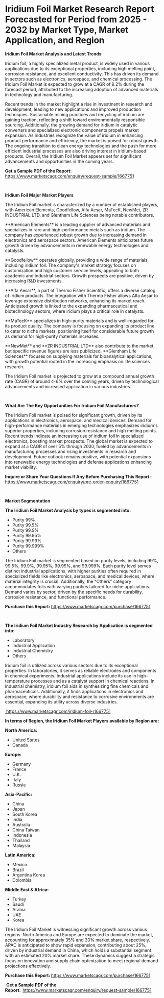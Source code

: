 <p><h1>Iridium Foil Market Research Report Forecasted for Period from 2025 -  2032 by Market Type, Market Application, and Region</h1></p><p><strong>Iridium Foil Market Analysis and Latest Trends</strong></p>
<p><p>Iridium foil, a highly specialized metal product, is widely used in various applications due to its exceptional properties, including high melting point, corrosion resistance, and excellent conductivity. This has driven its demand in sectors such as electronics, aerospace, and chemical processing. The Iridium Foil Market is expected to grow at a CAGR of 9.2% during the forecast period, attributed to the increasing adoption of advanced materials in technology and manufacturing.</p><p>Recent trends in the market highlight a rise in investment in research and development, leading to new applications and improved production techniques. Sustainable mining practices and recycling of iridium are gaining traction, reflecting a shift toward environmentally responsible sourcing. Additionally, the growing demand for iridium in catalytic converters and specialized electronic components propels market expansion. As industries recognize the value of iridium in enhancing product performance and efficiency, the market is poised for robust growth. The ongoing transition to clean energy technologies and the push for more efficient industrial processes are also driving interest in iridium-based products. Overall, the Iridium Foil Market appears set for significant advancements and opportunities in the coming years.</p></p>
<p><strong>Get a Sample PDF of the Report:&nbsp;</strong> <a href="https://www.marketscagr.com/enquiry/request-sample/1667751?utm_campaign=3269&utm_medium=2&utm_source=Github&utm_content=ia&utm_term=18042025&utm_id=iridium-foil">https://www.marketscagr.com/enquiry/request-sample/1667751</a></p>
<p>&nbsp;</p>
<p><strong>Iridium Foil Major Market Players</strong></p>
<p><p>The Iridium Foil market is characterized by a number of established players, with American Elements, Goodfellow, Alfa Aesar, MaTecK, NewMet, ZR INDUSTRIAL LTD, and Glentham Life Sciences being notable contributors.</p><p>**American Elements** is a leading supplier of advanced materials and specializes in rare and high-performance metals such as iridium. The company has experienced robust growth due to increasing demand in electronics and aerospace sectors. American Elements anticipates future growth driven by advancements in renewable energy technologies and catalysts.</p><p>**Goodfellow** operates globally, providing a wide range of materials, including iridium foil. The company's market strategy focuses on customization and high customer service levels, appealing to both academic and industrial sectors. Growth prospects are positive, driven by increasing R&D investments.</p><p>**Alfa Aesar**, a part of Thermo Fisher Scientific, offers a diverse catalog of iridium products. The integration with Thermo Fisher allows Alfa Aesar to leverage extensive distribution networks, enhancing its market reach. Anticipated growth is linked to the expanding pharmaceutical and biotechnology sectors, where iridium plays a critical role in catalysts.</p><p>**MaTecK** specializes in high-purity materials and is well-regarded for its product quality. The company is focusing on expanding its product line to cater to niche markets, positioning itself for considerable future growth as demand for high-purity materials increases.</p><p>**NewMet** and **ZR INDUSTRIAL LTD** also contribute to the market, but specific revenue figures are less publicized. **Glentham Life Sciences** focuses on supplying materials for bioanalytical applications, with growth potential rooted in the increasing emphasis on life sciences research.</p><p>The Iridium Foil market is projected to grow at a compound annual growth rate (CAGR) of around 4-6% over the coming years, driven by technological advancements and increased application in various industries.</p></p>
<p>&nbsp;</p>
<p><strong>What Are The Key Opportunities For Iridium Foil Manufacturers?</strong></p>
<p><p>The Iridium Foil market is poised for significant growth, driven by its applications in electronics, aerospace, and medical devices. Demand for high-performance materials in emerging technologies emphasizes iridium's superior properties, including corrosion resistance and high melting points. Recent trends indicate an increasing use of iridium foil in specialized electronics, boosting market prospects. The global market is expected to expand at a CAGR of over 5% through 2030, fueled by advancements in manufacturing processes and rising investments in research and development. Future outlook remains positive, with potential expansions into renewable energy technologies and defense applications enhancing market viability.</p></p>
<p><strong>Inquire or Share Your Questions If Any Before Purchasing This Report:</strong> <a href="https://www.marketscagr.com/enquiry/pre-order-enquiry/1667751?utm_campaign=3269&utm_medium=2&utm_source=Github&utm_content=ia&utm_term=18042025&utm_id=iridium-foil">https://www.marketscagr.com/enquiry/pre-order-enquiry/1667751</a></p>
<p>&nbsp;</p>
<p><strong>Market Segmentation</strong></p>
<p><strong>The Iridium Foil Market Analysis by types is segmented into:</strong></p>
<p><ul><li>Purity 99%</li><li>Purity 99.5%</li><li>Purity 99.9%</li><li>Purity 99.95%</li><li>Purity 99.99%</li><li>Purity 99.999%</li><li>Others</li></ul></p>
<p><p>The Iridium Foil market is segmented based on purity levels, including 99%, 99.5%, 99.9%, 99.95%, 99.99%, and 99.999%. Each purity level serves distinct industrial applications, with higher purities often required in specialized fields like electronics, aerospace, and medical devices, where material integrity is crucial. Additionally, the "Others" category accommodates foils with varying purities tailored for niche applications. Demand varies by sector, driven by the specific needs for durability, corrosion resistance, and functional performance.</p></p>
<p><strong>Purchase this Report:&nbsp;</strong><a href="https://www.marketscagr.com/purchase/1667751?utm_campaign=3269&utm_medium=2&utm_source=Github&utm_content=ia&utm_term=18042025&utm_id=iridium-foil">https://www.marketscagr.com/purchase/1667751</a></p>
<p>&nbsp;</p>
<p><strong>The Iridium Foil Market Industry Research by Application is segmented into:</strong></p>
<p><ul><li>Laboratory</li><li>Industrial Application</li><li>Industrial Chemistry</li><li>Others</li></ul></p>
<p><p>Iridium foil is utilized across various sectors due to its exceptional properties. In laboratories, it serves as reliable electrodes and components in chemical experiments. Industrial applications include its use in high-temperature processes and as a catalyst support in chemical reactions. In industrial chemistry, iridium foil aids in synthesizing fine chemicals and pharmaceuticals. Additionally, it finds applications in electronics and aerospace, where durability and resistance to corrosive environments are essential, expanding its utility across diverse industries.</p></p>
<p><a href="https://www.marketscagr.com/iridium-foil-r1667751?utm_campaign=3269&utm_medium=2&utm_source=Github&utm_content=ia&utm_term=18042025&utm_id=iridium-foil">&nbsp;https://www.marketscagr.com/iridium-foil-r1667751</a></p>
<p><strong>In terms of Region, the Iridium Foil Market Players available by Region are:</strong></p>
<p>
    <p> <strong> North America: </strong>
        <ul>
            <li>United States</li>
            <li>Canada</li>
        </ul>
        </p> 
    <p> <strong> Europe: </strong>
        <ul>
            <li>Germany</li>
            <li>France</li>
            <li>U.K.</li>
            <li>Italy</li>
            <li>Russia</li>
        </ul>
        </p> 
    <p> <strong> Asia-Pacific: </strong>
        <ul>
            <li>China</li>
            <li>Japan</li>
            <li>South Korea</li>
            <li>India</li>
            <li>Australia</li>
            <li>China Taiwan</li>
            <li>Indonesia</li>
            <li>Thailand</li>
            <li>Malaysia</li>
        </ul>
        </p> 
    <p> <strong> Latin America: </strong>
        <ul>
            <li>Mexico</li>
            <li>Brazil</li>
            <li>Argentina Korea</li>
            <li>Colombia</li>
        </ul>
        </p> 
    <p> <strong> Middle East & Africa: </strong>
        <ul>
            <li>Turkey</li>
            <li>Saudi</li>
            <li>Arabia</li>
            <li>UAE</li>
            <li>Korea</li>
        </ul>
    </p>
    </p>
<p><p>The Iridium Foil Market is witnessing significant growth across various regions. North America and Europe are expected to dominate the market, accounting for approximately 35% and 30% market share, respectively. APAC is anticipated to show rapid expansion, contributing about 25%, driven by industrial demand in China, which holds a substantial segment with an estimated 20% market share. These dynamics suggest a strategic focus on innovation and supply chain optimization to meet regional demand projections effectively.</p></p>
<p><strong>Purchase this Report: </strong><a href="https://www.marketscagr.com/purchase/1667751?utm_campaign=3269&utm_medium=2&utm_source=Github&utm_content=ia&utm_term=18042025&utm_id=iridium-foil">https://www.marketscagr.com/purchase/1667751</a></p>
<p>&nbsp;<strong>Get a Sample PDF of the Report:&nbsp;&nbsp;</strong><a href="https://www.marketscagr.com/enquiry/request-sample/1667751?utm_campaign=3269&utm_medium=2&utm_source=Github&utm_content=ia&utm_term=18042025&utm_id=iridium-foil">https://www.marketscagr.com/enquiry/request-sample/1667751</a></p>
<p><strong></strong></p>
<p><p></p><p></p><p></p></p>